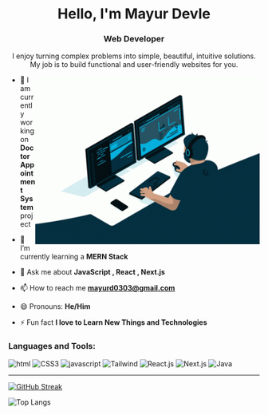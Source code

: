 <!--
**md0011/md0011** is a ✨ _special_ ✨ repository because its `README.md` (this file) appears on your GitHub profile.

Here are some ideas to get you started:

- 🔭 I’m currently working on ...
- 🌱 I’m currently learning ...
- 👯 I’m looking to collaborate on ...
- 🤔 I’m looking for help with ...
- 💬 Ask me about ...
- 📫 How to reach me: ...
- 😄 Pronouns: ...
- ⚡ Fun fact: ...
-->

<h1 align="center">Hello, I'm Mayur Devle</h1>
<h3 align="center">Web Developer</h3>
<p align="center">I enjoy turning complex problems into simple, beautiful, intuitive solutions.
My job is to build functional and user-friendly websites for you.</p>
<img align="right" alt="Coding" width="450" src="https://raw.githubusercontent.com/md0011/md0011/main/prof-img.gif">

- 🔭 I am currently working on **Doctor Appointment System** project

- 🌱 I’m currently learning a **MERN Stack**

- 💬 Ask me about **JavaScript , React , Next.js**

- 📫 How to reach me **mayurd0303@gmail.com**

- 😄 Pronouns: **He/Him**

- ⚡ Fun fact **I love to Learn New Things and Technologies**


</p>

<h3 align="left">Languages and Tools:</h3>

![html](https://img.shields.io/badge/HTML-239120?style=for-the-badge&logo=html5&logoColor=white)
![CSS3](https://img.shields.io/badge/css3-%231572B6.svg?style=for-the-badge&logo=css3&logoColor=white) 
![javascript](https://img.shields.io/badge/JavaScript-F7DF1E?style=for-the-badge&logo=javascript&logoColor=black)
![Tailwind](https://img.shields.io/badge/tailwind-%231572B6.svg?style=for-the-badge&logo=tailwind-css&logoColor=white) 
![React.js](https://img.shields.io/badge/React-20232A?style=for-the-badge&logo=react&logoColor=61DAFB)
![Next.js](https://img.shields.io/badge/Next.js-20232A?style=for-the-badge&logo=react&logoColor=61DAFB)
![Java](https://img.shields.io/badge/java-%23ED8B00.svg?style=for-the-badge&logo=java&logoColor=white)

<!--
![Go](https://img.shields.io/badge/Go-00ADD8?style=for-the-badge&logo=go&logoColor=white)
![Node.js](https://img.shields.io/badge/Node.js-43853D?style=for-the-badge&logo=node.js&logoColor=white)
![Typescript](https://img.shields.io/badge/TypeScript-007ACC?style=for-the-badge&logo=typescript&logoColor=white)
![Express.js](https://img.shields.io/badge/Express.js-404D59?style=for-the-badge)
![redux](https://img.shields.io/badge/Redux-593D88?style=for-the-badge&logo=redux&logoColor=white)

👥 **Connect with me:**
[![Linkedin Badge](https://img.shields.io/badge/-MayurDevle-blue?style=flat-square&logo=Linkedin&logoColor=white&link=https://www.linkedin.com/in/mayur-dev/)](https://www.linkedin.com/in/mayur-dev/)  [![Gmail Badge](https://img.shields.io/badge/-mayurd0303@gmail.com-c14438?style=flat-square&logo=Gmail&logoColor=white&link=mailto:mayurd0303@gmail.com)](mailto:mayurd0303@gmail.com)

-->

---
 
[![GitHub Streak](http://github-readme-streak-stats.herokuapp.com?user=md0011&theme=radical&hide_border=true)](https://git.io/streak-stats) 


<!-- STATISTICS ABOUT PROFILE -->
 
<!-- 📶 **Stats:** <br><br>  -->
<!--  TOP LANGUAGES STATISTICS -->
  
![Top Langs](https://github-readme-stats.vercel.app/api/top-langs/?username=md0011&theme=dark&layout=compact&align=right&width=40%)


